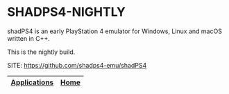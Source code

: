 # SHADPS4-NIGHTLY

 shadPS4 is an early PlayStation 4 emulator for Windows, Linux and macOS written in C++.

 This is the nightly build.

 SITE: https://github.com/shadps4-emu/shadPS4

 | [Applications](https://portable-linux-apps.github.io/apps.html) | [Home](https://portable-linux-apps.github.io)
 | --- | --- |

